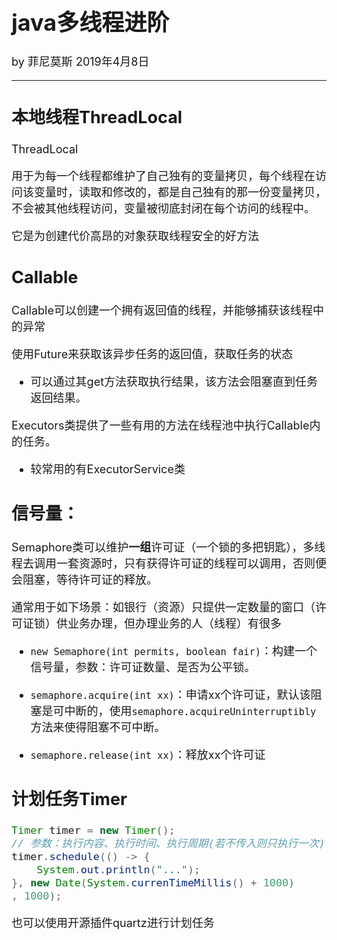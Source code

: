 <font size="4">

# java多线程进阶

by 菲尼莫斯 2019年4月8日

---

## 本地线程ThreadLocal

ThreadLocal<T>

用于为每一个线程都维护了自己独有的变量拷贝，每个线程在访问该变量时，读取和修改的，都是自己独有的那一份变量拷贝，不会被其他线程访问，变量被彻底封闭在每个访问的线程中。

它是为创建代价高昂的对象获取线程安全的好方法

## Callable

Callable可以创建一个拥有返回值的线程，并能够捕获该线程中的异常

使用Future来获取该异步任务的返回值，获取任务的状态
* 可以通过其get方法获取执行结果，该方法会阻塞直到任务返回结果。

Executors类提供了一些有用的方法在线程池中执行Callable内的任务。
* 较常用的有ExecutorService类

## 信号量：

Semaphore类可以维护**一组**许可证（一个锁的多把钥匙），多线程去调用一套资源时，只有获得许可证的线程可以调用，否则便会阻塞，等待许可证的释放。

通常用于如下场景：如银行（资源）只提供一定数量的窗口（许可证锁）供业务办理，但办理业务的人（线程）有很多

* `new Semaphore(int permits, boolean fair)`：构建一个信号量，参数：许可证数量、是否为公平锁。

* `semaphore.acquire(int xx)`：申请xx个许可证，默认该阻塞是可中断的，使用`semaphore.acquireUninterruptibly`方法来使得阻塞不可中断。

* `semaphore.release(int xx)`：释放xx个许可证

## 计划任务Timer

```java
Timer timer = new Timer();
// 参数：执行内容、执行时间、执行周期(若不传入则只执行一次)
timer.schedule(() -> {
    System.out.println("...");
}, new Date(System.currenTimeMillis() + 1000)
, 1000);
```

也可以使用开源插件quartz进行计划任务


</font>
